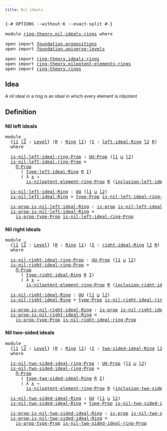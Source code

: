 ```yaml
---
title: Nil ideals
---
```


<pre class="Agda"><a id="36" class="Symbol">{-#</a> <a id="40" class="Keyword">OPTIONS</a> <a id="48" class="Pragma">--without-K</a> <a id="60" class="Pragma">--exact-split</a> <a id="74" class="Symbol">#-}</a>

<a id="79" class="Keyword">module</a> <a id="86" href="ring-theory.nil-ideals-rings.html" class="Module">ring-theory.nil-ideals-rings</a> <a id="115" class="Keyword">where</a>

<a id="122" class="Keyword">open</a> <a id="127" class="Keyword">import</a> <a id="134" href="foundation.propositions.html" class="Module">foundation.propositions</a>
<a id="158" class="Keyword">open</a> <a id="163" class="Keyword">import</a> <a id="170" href="foundation.universe-levels.html" class="Module">foundation.universe-levels</a>

<a id="198" class="Keyword">open</a> <a id="203" class="Keyword">import</a> <a id="210" href="ring-theory.ideals-rings.html" class="Module">ring-theory.ideals-rings</a>
<a id="235" class="Keyword">open</a> <a id="240" class="Keyword">import</a> <a id="247" href="ring-theory.nilpotent-elements-rings.html" class="Module">ring-theory.nilpotent-elements-rings</a>
<a id="284" class="Keyword">open</a> <a id="289" class="Keyword">import</a> <a id="296" href="ring-theory.rings.html" class="Module">ring-theory.rings</a>
</pre>
## Idea

A nil ideal in a ring is an ideal in which every element is nilpotent

## Definition

### Nil left ideals

<pre class="Agda"><a id="443" class="Keyword">module</a> <a id="450" href="ring-theory.nil-ideals-rings.html#450" class="Module">_</a>
  <a id="454" class="Symbol">{</a><a id="455" href="ring-theory.nil-ideals-rings.html#455" class="Bound">l1</a> <a id="458" href="ring-theory.nil-ideals-rings.html#458" class="Bound">l2</a> <a id="461" class="Symbol">:</a> <a id="463" href="Agda.Primitive.html#597" class="Postulate">Level</a><a id="468" class="Symbol">}</a> <a id="470" class="Symbol">(</a><a id="471" href="ring-theory.nil-ideals-rings.html#471" class="Bound">R</a> <a id="473" class="Symbol">:</a> <a id="475" href="ring-theory.rings.html#2508" class="Function">Ring</a> <a id="480" href="ring-theory.nil-ideals-rings.html#455" class="Bound">l1</a><a id="482" class="Symbol">)</a> <a id="484" class="Symbol">(</a><a id="485" href="ring-theory.nil-ideals-rings.html#485" class="Bound">I</a> <a id="487" class="Symbol">:</a> <a id="489" href="ring-theory.ideals-rings.html#1753" class="Function">left-ideal-Ring</a> <a id="505" href="ring-theory.nil-ideals-rings.html#458" class="Bound">l2</a> <a id="508" href="ring-theory.nil-ideals-rings.html#471" class="Bound">R</a><a id="509" class="Symbol">)</a>
  <a id="513" class="Keyword">where</a>
  
  <a id="524" href="ring-theory.nil-ideals-rings.html#524" class="Function">is-nil-left-ideal-ring-Prop</a> <a id="552" class="Symbol">:</a> <a id="554" href="foundation-core.propositions.html#1380" class="Function">UU-Prop</a> <a id="562" class="Symbol">(</a><a id="563" href="ring-theory.nil-ideals-rings.html#455" class="Bound">l1</a> <a id="566" href="Agda.Primitive.html#810" class="Primitive Operator">⊔</a> <a id="568" href="ring-theory.nil-ideals-rings.html#458" class="Bound">l2</a><a id="570" class="Symbol">)</a>
  <a id="574" href="ring-theory.nil-ideals-rings.html#524" class="Function">is-nil-left-ideal-ring-Prop</a> <a id="602" class="Symbol">=</a>
    <a id="608" href="foundation-core.propositions.html#6683" class="Function">Π-Prop</a>
      <a id="621" class="Symbol">(</a> <a id="623" href="ring-theory.ideals-rings.html#2175" class="Function">type-left-ideal-Ring</a> <a id="644" href="ring-theory.nil-ideals-rings.html#471" class="Bound">R</a> <a id="646" href="ring-theory.nil-ideals-rings.html#485" class="Bound">I</a><a id="647" class="Symbol">)</a>
      <a id="655" class="Symbol">(</a> <a id="657" class="Symbol">λ</a> <a id="659" href="ring-theory.nil-ideals-rings.html#659" class="Bound">x</a> <a id="661" class="Symbol">→</a>
        <a id="671" href="ring-theory.nilpotent-elements-rings.html#591" class="Function">is-nilpotent-element-ring-Prop</a> <a id="702" href="ring-theory.nil-ideals-rings.html#471" class="Bound">R</a> <a id="704" class="Symbol">(</a><a id="705" href="ring-theory.ideals-rings.html#2281" class="Function">inclusion-left-ideal-Ring</a> <a id="731" href="ring-theory.nil-ideals-rings.html#471" class="Bound">R</a> <a id="733" href="ring-theory.nil-ideals-rings.html#485" class="Bound">I</a> <a id="735" href="ring-theory.nil-ideals-rings.html#659" class="Bound">x</a><a id="736" class="Symbol">))</a>

  <a id="742" href="ring-theory.nil-ideals-rings.html#742" class="Function">is-nil-left-ideal-Ring</a> <a id="765" class="Symbol">:</a> <a id="767" href="foundation-core.universe-levels.html#222" class="Primitive">UU</a> <a id="770" class="Symbol">(</a><a id="771" href="ring-theory.nil-ideals-rings.html#455" class="Bound">l1</a> <a id="774" href="Agda.Primitive.html#810" class="Primitive Operator">⊔</a> <a id="776" href="ring-theory.nil-ideals-rings.html#458" class="Bound">l2</a><a id="778" class="Symbol">)</a>
  <a id="782" href="ring-theory.nil-ideals-rings.html#742" class="Function">is-nil-left-ideal-Ring</a> <a id="805" class="Symbol">=</a> <a id="807" href="foundation-core.propositions.html#1482" class="Function">type-Prop</a> <a id="817" href="ring-theory.nil-ideals-rings.html#524" class="Function">is-nil-left-ideal-ring-Prop</a>

  <a id="848" href="ring-theory.nil-ideals-rings.html#848" class="Function">is-prop-is-nil-left-ideal-Ring</a> <a id="879" class="Symbol">:</a> <a id="881" href="foundation-core.propositions.html#1295" class="Function">is-prop</a> <a id="889" href="ring-theory.nil-ideals-rings.html#742" class="Function">is-nil-left-ideal-Ring</a>
  <a id="914" href="ring-theory.nil-ideals-rings.html#848" class="Function">is-prop-is-nil-left-ideal-Ring</a> <a id="945" class="Symbol">=</a>
    <a id="951" href="foundation-core.propositions.html#1549" class="Function">is-prop-type-Prop</a> <a id="969" href="ring-theory.nil-ideals-rings.html#524" class="Function">is-nil-left-ideal-ring-Prop</a>
</pre>
### Nil right ideals

<pre class="Agda"><a id="1032" class="Keyword">module</a> <a id="1039" href="ring-theory.nil-ideals-rings.html#1039" class="Module">_</a>
  <a id="1043" class="Symbol">{</a><a id="1044" href="ring-theory.nil-ideals-rings.html#1044" class="Bound">l1</a> <a id="1047" href="ring-theory.nil-ideals-rings.html#1047" class="Bound">l2</a> <a id="1050" class="Symbol">:</a> <a id="1052" href="Agda.Primitive.html#597" class="Postulate">Level</a><a id="1057" class="Symbol">}</a> <a id="1059" class="Symbol">(</a><a id="1060" href="ring-theory.nil-ideals-rings.html#1060" class="Bound">R</a> <a id="1062" class="Symbol">:</a> <a id="1064" href="ring-theory.rings.html#2508" class="Function">Ring</a> <a id="1069" href="ring-theory.nil-ideals-rings.html#1044" class="Bound">l1</a><a id="1071" class="Symbol">)</a> <a id="1073" class="Symbol">(</a><a id="1074" href="ring-theory.nil-ideals-rings.html#1074" class="Bound">I</a> <a id="1076" class="Symbol">:</a> <a id="1078" href="ring-theory.ideals-rings.html#3906" class="Function">right-ideal-Ring</a> <a id="1095" href="ring-theory.nil-ideals-rings.html#1047" class="Bound">l2</a> <a id="1098" href="ring-theory.nil-ideals-rings.html#1060" class="Bound">R</a><a id="1099" class="Symbol">)</a>
  <a id="1103" class="Keyword">where</a>
  
  <a id="1114" href="ring-theory.nil-ideals-rings.html#1114" class="Function">is-nil-right-ideal-ring-Prop</a> <a id="1143" class="Symbol">:</a> <a id="1145" href="foundation-core.propositions.html#1380" class="Function">UU-Prop</a> <a id="1153" class="Symbol">(</a><a id="1154" href="ring-theory.nil-ideals-rings.html#1044" class="Bound">l1</a> <a id="1157" href="Agda.Primitive.html#810" class="Primitive Operator">⊔</a> <a id="1159" href="ring-theory.nil-ideals-rings.html#1047" class="Bound">l2</a><a id="1161" class="Symbol">)</a>
  <a id="1165" href="ring-theory.nil-ideals-rings.html#1114" class="Function">is-nil-right-ideal-ring-Prop</a> <a id="1194" class="Symbol">=</a>
    <a id="1200" href="foundation-core.propositions.html#6683" class="Function">Π-Prop</a>
      <a id="1213" class="Symbol">(</a> <a id="1215" href="ring-theory.ideals-rings.html#4337" class="Function">type-right-ideal-Ring</a> <a id="1237" href="ring-theory.nil-ideals-rings.html#1060" class="Bound">R</a> <a id="1239" href="ring-theory.nil-ideals-rings.html#1074" class="Bound">I</a><a id="1240" class="Symbol">)</a>
      <a id="1248" class="Symbol">(</a> <a id="1250" class="Symbol">λ</a> <a id="1252" href="ring-theory.nil-ideals-rings.html#1252" class="Bound">x</a> <a id="1254" class="Symbol">→</a>
        <a id="1264" href="ring-theory.nilpotent-elements-rings.html#591" class="Function">is-nilpotent-element-ring-Prop</a> <a id="1295" href="ring-theory.nil-ideals-rings.html#1060" class="Bound">R</a> <a id="1297" class="Symbol">(</a><a id="1298" href="ring-theory.ideals-rings.html#4446" class="Function">inclusion-right-ideal-Ring</a> <a id="1325" href="ring-theory.nil-ideals-rings.html#1060" class="Bound">R</a> <a id="1327" href="ring-theory.nil-ideals-rings.html#1074" class="Bound">I</a> <a id="1329" href="ring-theory.nil-ideals-rings.html#1252" class="Bound">x</a><a id="1330" class="Symbol">))</a>

  <a id="1336" href="ring-theory.nil-ideals-rings.html#1336" class="Function">is-nil-right-ideal-Ring</a> <a id="1360" class="Symbol">:</a> <a id="1362" href="foundation-core.universe-levels.html#222" class="Primitive">UU</a> <a id="1365" class="Symbol">(</a><a id="1366" href="ring-theory.nil-ideals-rings.html#1044" class="Bound">l1</a> <a id="1369" href="Agda.Primitive.html#810" class="Primitive Operator">⊔</a> <a id="1371" href="ring-theory.nil-ideals-rings.html#1047" class="Bound">l2</a><a id="1373" class="Symbol">)</a>
  <a id="1377" href="ring-theory.nil-ideals-rings.html#1336" class="Function">is-nil-right-ideal-Ring</a> <a id="1401" class="Symbol">=</a> <a id="1403" href="foundation-core.propositions.html#1482" class="Function">type-Prop</a> <a id="1413" href="ring-theory.nil-ideals-rings.html#1114" class="Function">is-nil-right-ideal-ring-Prop</a>

  <a id="1445" href="ring-theory.nil-ideals-rings.html#1445" class="Function">is-prop-is-nil-right-ideal-Ring</a> <a id="1477" class="Symbol">:</a> <a id="1479" href="foundation-core.propositions.html#1295" class="Function">is-prop</a> <a id="1487" href="ring-theory.nil-ideals-rings.html#1336" class="Function">is-nil-right-ideal-Ring</a>
  <a id="1513" href="ring-theory.nil-ideals-rings.html#1445" class="Function">is-prop-is-nil-right-ideal-Ring</a> <a id="1545" class="Symbol">=</a>
    <a id="1551" href="foundation-core.propositions.html#1549" class="Function">is-prop-type-Prop</a> <a id="1569" href="ring-theory.nil-ideals-rings.html#1114" class="Function">is-nil-right-ideal-ring-Prop</a>
</pre>
### Nil two-sided ideals

<pre class="Agda"><a id="1637" class="Keyword">module</a> <a id="1644" href="ring-theory.nil-ideals-rings.html#1644" class="Module">_</a>
  <a id="1648" class="Symbol">{</a><a id="1649" href="ring-theory.nil-ideals-rings.html#1649" class="Bound">l1</a> <a id="1652" href="ring-theory.nil-ideals-rings.html#1652" class="Bound">l2</a> <a id="1655" class="Symbol">:</a> <a id="1657" href="Agda.Primitive.html#597" class="Postulate">Level</a><a id="1662" class="Symbol">}</a> <a id="1664" class="Symbol">(</a><a id="1665" href="ring-theory.nil-ideals-rings.html#1665" class="Bound">R</a> <a id="1667" class="Symbol">:</a> <a id="1669" href="ring-theory.rings.html#2508" class="Function">Ring</a> <a id="1674" href="ring-theory.nil-ideals-rings.html#1649" class="Bound">l1</a><a id="1676" class="Symbol">)</a> <a id="1678" class="Symbol">(</a><a id="1679" href="ring-theory.nil-ideals-rings.html#1679" class="Bound">I</a> <a id="1681" class="Symbol">:</a> <a id="1683" href="ring-theory.ideals-rings.html#5897" class="Function">two-sided-ideal-Ring</a> <a id="1704" href="ring-theory.nil-ideals-rings.html#1652" class="Bound">l2</a> <a id="1707" href="ring-theory.nil-ideals-rings.html#1665" class="Bound">R</a><a id="1708" class="Symbol">)</a>
  <a id="1712" class="Keyword">where</a>
  
  <a id="1723" href="ring-theory.nil-ideals-rings.html#1723" class="Function">is-nil-two-sided-ideal-ring-Prop</a> <a id="1756" class="Symbol">:</a> <a id="1758" href="foundation-core.propositions.html#1380" class="Function">UU-Prop</a> <a id="1766" class="Symbol">(</a><a id="1767" href="ring-theory.nil-ideals-rings.html#1649" class="Bound">l1</a> <a id="1770" href="Agda.Primitive.html#810" class="Primitive Operator">⊔</a> <a id="1772" href="ring-theory.nil-ideals-rings.html#1652" class="Bound">l2</a><a id="1774" class="Symbol">)</a>
  <a id="1778" href="ring-theory.nil-ideals-rings.html#1723" class="Function">is-nil-two-sided-ideal-ring-Prop</a> <a id="1811" class="Symbol">=</a>
    <a id="1817" href="foundation-core.propositions.html#6683" class="Function">Π-Prop</a>
      <a id="1830" class="Symbol">(</a> <a id="1832" href="ring-theory.ideals-rings.html#6366" class="Function">type-two-sided-ideal-Ring</a> <a id="1858" href="ring-theory.nil-ideals-rings.html#1665" class="Bound">R</a> <a id="1860" href="ring-theory.nil-ideals-rings.html#1679" class="Bound">I</a><a id="1861" class="Symbol">)</a>
      <a id="1869" class="Symbol">(</a> <a id="1871" class="Symbol">λ</a> <a id="1873" href="ring-theory.nil-ideals-rings.html#1873" class="Bound">x</a> <a id="1875" class="Symbol">→</a>
        <a id="1885" href="ring-theory.nilpotent-elements-rings.html#591" class="Function">is-nilpotent-element-ring-Prop</a> <a id="1916" href="ring-theory.nil-ideals-rings.html#1665" class="Bound">R</a> <a id="1918" class="Symbol">(</a><a id="1919" href="ring-theory.ideals-rings.html#6487" class="Function">inclusion-two-sided-ideal-Ring</a> <a id="1950" href="ring-theory.nil-ideals-rings.html#1665" class="Bound">R</a> <a id="1952" href="ring-theory.nil-ideals-rings.html#1679" class="Bound">I</a> <a id="1954" href="ring-theory.nil-ideals-rings.html#1873" class="Bound">x</a><a id="1955" class="Symbol">))</a>

  <a id="1961" href="ring-theory.nil-ideals-rings.html#1961" class="Function">is-nil-two-sided-ideal-Ring</a> <a id="1989" class="Symbol">:</a> <a id="1991" href="foundation-core.universe-levels.html#222" class="Primitive">UU</a> <a id="1994" class="Symbol">(</a><a id="1995" href="ring-theory.nil-ideals-rings.html#1649" class="Bound">l1</a> <a id="1998" href="Agda.Primitive.html#810" class="Primitive Operator">⊔</a> <a id="2000" href="ring-theory.nil-ideals-rings.html#1652" class="Bound">l2</a><a id="2002" class="Symbol">)</a>
  <a id="2006" href="ring-theory.nil-ideals-rings.html#1961" class="Function">is-nil-two-sided-ideal-Ring</a> <a id="2034" class="Symbol">=</a> <a id="2036" href="foundation-core.propositions.html#1482" class="Function">type-Prop</a> <a id="2046" href="ring-theory.nil-ideals-rings.html#1723" class="Function">is-nil-two-sided-ideal-ring-Prop</a>

  <a id="2082" href="ring-theory.nil-ideals-rings.html#2082" class="Function">is-prop-is-nil-two-sided-ideal-Ring</a> <a id="2118" class="Symbol">:</a> <a id="2120" href="foundation-core.propositions.html#1295" class="Function">is-prop</a> <a id="2128" href="ring-theory.nil-ideals-rings.html#1961" class="Function">is-nil-two-sided-ideal-Ring</a>
  <a id="2158" href="ring-theory.nil-ideals-rings.html#2082" class="Function">is-prop-is-nil-two-sided-ideal-Ring</a> <a id="2194" class="Symbol">=</a>
    <a id="2200" href="foundation-core.propositions.html#1549" class="Function">is-prop-type-Prop</a> <a id="2218" href="ring-theory.nil-ideals-rings.html#1723" class="Function">is-nil-two-sided-ideal-ring-Prop</a>
</pre>
